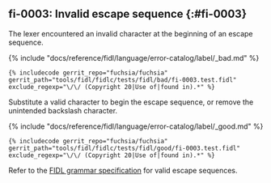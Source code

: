 ## fi-0003: Invalid escape sequence {:#fi-0003}

The lexer encountered an invalid character at the beginning of an
escape sequence.

{% include "docs/reference/fidl/language/error-catalog/label/_bad.md" %}

```fidl
{% includecode gerrit_repo="fuchsia/fuchsia" gerrit_path="tools/fidl/fidlc/tests/fidl/bad/fi-0003.test.fidl" exclude_regexp="\/\/ (Copyright 20|Use of|found in).*" %}
```

Substitute a valid character to begin the escape sequence, or remove the
unintended backslash character.

{% include "docs/reference/fidl/language/error-catalog/label/_good.md" %}

```fidl
{% includecode gerrit_repo="fuchsia/fuchsia" gerrit_path="tools/fidl/fidlc/tests/fidl/good/fi-0003.test.fidl" exclude_regexp="\/\/ (Copyright 20|Use of|found in).*" %}
```

Refer to the [FIDL grammar specification](/reference/fidl/language/grammar.md#string-literal)
for valid escape sequences.

